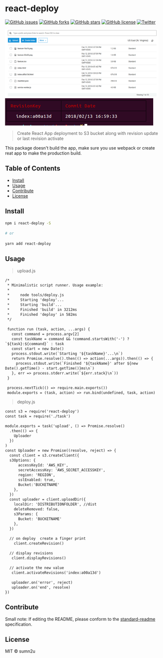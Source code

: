 # react-deploy

[![GitHub issues](https://img.shields.io/github/issues/sumn2u/react-deploy.svg)](https://github.com/sumn2u/react-deploy/issues) [![GitHub forks](https://img.shields.io/github/forks/sumn2u/react-deploy.svg)](https://github.com/sumn2u/react-deploy/network) [![GitHub stars](https://img.shields.io/github/stars/sumn2u/react-deploy.svg)](https://github.com/sumn2u/react-deploy/stargazers) [![GitHub license](https://img.shields.io/github/license/sumn2u/react-deploy.svg)](https://github.com/sumn2u/react-deploy/blob/master/LICENSE) [![Twitter](https://img.shields.io/twitter/url/https/github.com/sumn2u/react-deploy.svg?style=social)](https://twitter.com/intent/tweet?text=Wow:&url=https%3A%2F%2Fgithub.com%2Fsumn2u%2Freact-deploy)

![upload revisions](img/display-revisions.png)
![show revisions](img/showrevisions.png)
> Create React App deployment to S3 bucket along with revision update or last revision activate


This package doesn't build the app, make sure you use webpack or create reat app to make the production build.

## Table of Contents

- [Install](#install)
- [Usage](#usage)
- [Contribute](#contribute)
- [License](#license)

## Install

```sh
npm i react-deploy -S

# or

yarn add react-deploy

```

## Usage
> upload.js
```
/*
 * Minimalistic script runner. Usage example:
 *
 *     node tools/deploy.js
 *     Starting 'deploy'...
 *     Starting 'build'...
 *     Finished 'build' in 3212ms
 *     Finished 'deploy' in 582ms
 */

 function run (task, action, ...args) {
   const command = process.argv[2]
   const taskName = command && !command.startsWith('-') ? `${task}:${command}` : task
   const start = new Date()
   process.stdout.write(`Starting '${taskName}'...\n`)
   return Promise.resolve().then(() => action(...args)).then(() => {
     process.stdout.write(`Finished '${taskName}' after ${new Date().getTime() - start.getTime()}ms\n`)
   }, err => process.stderr.write(`${err.stack}\n`))
 }

 process.nextTick(() => require.main.exports())
 module.exports = (task, action) => run.bind(undefined, task, action)
```
> deploy.js
```
const s3 = require('react-deploy')
const task = require('./task')

module.exports = task('upload', () => Promise.resolve()
  .then(() => {
    Uploader
  })
)
const Uploader = new Promise((resolve, reject) => {
  const client = s3.createClient({
  s3Options: {
      accessKeyId: 'AWS_KEY',
      secretAccessKey: 'AWS_SECRET_ACCESSKEY',
      region: 'REGION',
      sslEnabled: true,
      Bucket:'BUCKETNAME'
    },
  })
  const uploader = client.uploadDir({
    localDir: 'DISTRIBUTIONFOLDER', //dist
    deleteRemoved: false,
    s3Params: {
      Bucket: 'BUCKETNAME'
    },
  })

  // on deploy  create a finger print
    client.createRevision()

  // display revisions
   client.displayRevisions()

  // activate the new value
   client.activateRevisions('index:a00a13d')

   uploader.on('error', reject)
   uploader.on('end', resolve)
})

```


## Contribute



Small note: If editing the README, please conform to the [standard-readme](https://github.com/RichardLitt/standard-readme) specification.

## License

MIT © sumn2u

